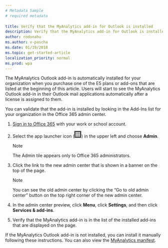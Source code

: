 ```yaml
---
# Metadata Sample
# required metadata

title: Verify that the MyAnalytics add-in for Outlook is installed
description: Verify that the MyAnalytics add-in for Outlook is installed
author: rodonahu
ms.author: v-pascha
ms.date: 01/19/2018
ms.topic: get-started-article
localization_priority: normal 
ms.prod: wpa
---
```


The MyAnalytics Outlook add-in is automatically installed for your organization when you purchase one of the E5 plans or add-ons that are listed at the beginning of this article. Users will start to see the MyAnalytics Outlook add-in in their Outlook mail applications automatically after a license is assigned to them.

You can validate that the add-in is installed by looking in the Add-Ins list for your organization in the Office 365 admin center.

1. [Sign in to Office 365](https://support.office.com/en-us/article/where-to-sign-in-to-office-365-for-business-e9eb7d51-5430-4929-91ab-6157c5a050b4?ui=en-US&rs=en-US&ad=US) with your work or school account.

2. Select the app launcher icon (<img src="../../Images/app-launcher-icon.png" alt="Office 365 app launcher icon">) in the upper left and choose **Admin**.

    > [!Note] 
    > The Admin tile appears only to Office 365 administrators. 

3. Click the link to the new admin center that is shown in a banner on the top of the page.

    > [!Note] 
    > You can see the old admin center by clicking the “Go to old admin center” button on the top right corner of the new admin center. 

4. In the admin center preview, click **Menu**, click **Settings**, and then click **Services & add-ins**.

5. Verify that the MyAnalytics add-in is in the list of the installed add-ins that are displayed on the page.

If the MyAnalytics Outlook add-in is not installed, you can install it manually following these instructions. You can also view the [MyAnalytics manifest](https://agave.o365weve.com/manifest/Delve%20Analytics%20Official%20.xml).